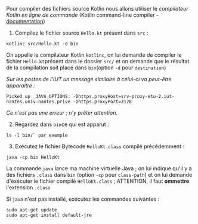 Pour compiler  des fichiers source Kotlin nous allons utiliser le 
_compilateur Kotlin en ligne de commande_ (Kotlin command-line compiler - [documentation](https://kotlinlang.org/docs/command-line.html))

1. Compilez le fichier source `Hello.kt` présent dans `src` : 
```
kotlinc src/Hello.kt -d bin
```
On appelle le compilateur Kotlin `kotlinc`, on lui demande de compiler
le fichier `Hello.kt`présent dans le dossier `src/` et on demande que le résultat de
la compilation soit placé dans `bin`(option `-d` pour `destination`)

_Sur les postes de l'IUT un message similaire à celui-ci va peut-être apparaitre :_
```
Picked up _JAVA_OPTIONS: -Dhttps.proxyHost=srv-proxy-etu-2.iut-nantes.univ-nantes.prive -Dhttps.proxyPort=3128
```
_Ce n'est pas une erreur ; n'y prêter attention._

2. Regardez dans `bin`ce qui est apparut :
```
ls -l bin/` par exemple
```

3. Exécutez le fichier Bytecode `HelloKt.class` compilé précédemment :
```
java -cp bin HelloKt
``` 
La commande `java` lance ma machine virtuelle Java ; on lui indique qu'il y a des
fichiers `.class` dans `bin` (option `-cp` pour `class-path`) et on lui demande d'éxécuter
le fichier compilé `HelloKt.class` ; ATTENTION, il faut **ommettre** l'extension `.class`

Si `java` n'est pas installé, exécutez les commandes suivantes :

    sudo apt-get update
    sudo apt-get install default-jre


